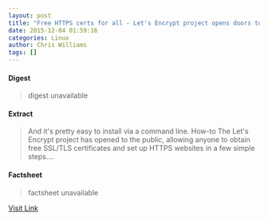 ```yaml
---
layout: post
title: "Free HTTPS certs for all - Let's Encrypt project opens doors to public"
date: 2015-12-04 01:59:16
categories: Linux
author: Chris Williams
tags: []
---
```



#### Digest
>digest unavailable

#### Extract
>And it's pretty easy to install via a command line. How-to The Let's Encrypt project has opened to the public, allowing anyone to obtain free SSL/TLS certificates and set up HTTPS websites in a few simple steps....

#### Factsheet
>factsheet unavailable

[Visit Link](http://lxer.com/module/newswire/ext_link.php?rid=222865)


